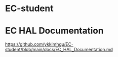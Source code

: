 # EC-student

# EC HAL Documentation

https://github.com/ykkimhgu/EC-student/blob/main/docs/EC_HAL_Documentation.md